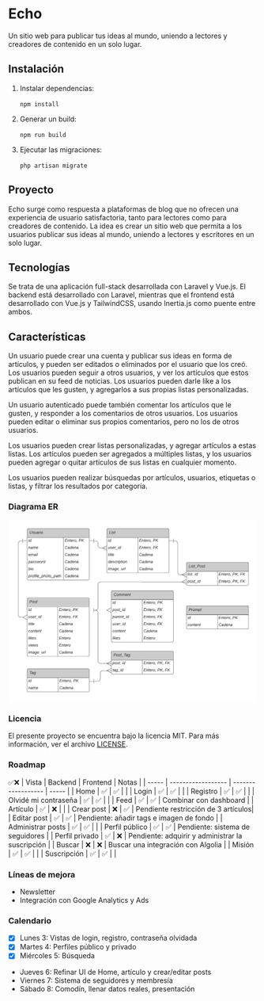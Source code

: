 # Echo

Un sitio web para publicar tus ideas al mundo, uniendo a lectores y creadores de contenido en un solo lugar.

## Instalación

1. Instalar dependencias:

    `npm install`

2. Generar un build:

    `npm run build`

3. Ejecutar las migraciones:

    `php artisan migrate`

## Proyecto

Echo surge como respuesta a plataformas de blog que no ofrecen una experiencia de usuario satisfactoria, tanto para lectores como para creadores de contenido. La idea es crear un sitio web que permita a los usuarios publicar sus ideas al mundo, uniendo a lectores y escritores en un solo lugar.

## Tecnologías

Se trata de una aplicación full-stack desarrollada con Laravel y Vue.js. El backend está desarrollado con Laravel, mientras que el frontend está desarrollado con Vue.js y TailwindCSS, usando Inertia.js como puente entre ambos.

## Características

Un usuario puede crear una cuenta y publicar sus ideas en forma de artículos, y pueden ser editados o eliminados por el usuario que los creó. Los usuarios pueden seguir a otros usuarios, y ver los artículos que estos publican en su feed de noticias. Los usuarios pueden darle like a los artículos que les gusten, y agregarlos a sus propias listas personalizadas.

Un usuario autenticado puede también comentar los artículos que le gusten, y responder a los comentarios de otros usuarios. Los usuarios pueden editar o eliminar sus propios comentarios, pero no los de otros usuarios.

Los usuarios pueden crear listas personalizadas, y agregar artículos a estas listas. Los artículos pueden ser agregados a múltiples listas, y los usuarios pueden agregar o quitar artículos de sus listas en cualquier momento.

Los usuarios pueden realizar búsquedas por artículos, usuarios, etiquetas o listas, y filtrar los resultados por categoría.

### Diagrama ER

![Diagrama ER](echo_er.png)

### Licencia

El presente proyecto se encuentra bajo la licencia MIT. Para más información, ver el archivo [LICENSE](LICENSE).

### Roadmap

✅❌
| Vista | Backend | Frontend | Notas |
| ----- | ------------------ | ------------------ | ----- |
| Home | ✅ | ✅ | |
| Login | ✅ | ✅ | |
| Registro | ✅ | ✅ | |
| Olvidé mi contraseña | ✅ | ✅ | |
| Feed | ✅ | ✅ | Combinar con dashboard |
| Artículo | ✅ | ❌ | |
| Crear post | ❌ | ✅ | Pendiente restricción de 3 artículos|
| Editar post | ✅ | ✅ | Pendiente: añadir tags e imagen de fondo |
| Administrar posts | ✅ | ✅ |  |
| Perfil público | ✅ | ✅ | Pendiente: sistema de seguidores |
| Perfil privado | ✅ | ❌ | Pendiente: adquirir y administrar la suscripción |
| Buscar | ❌ | ❌ | Buscar una integración con Algolia |
| Misión | ✅ | ✅ | |
| Suscripción | ✅ | ✅ | |

### Líneas de mejora

-   Newsletter
-   Integración con Google Analytics y Ads

### Calendario

-   [x] Lunes 3: Vistas de login, registro, contraseña olvidada
-   [x] Martes 4: Perfiles público y privado
-   [x] Miércoles 5: Búsqueda
-   Jueves 6: Refinar UI de Home, artículo y crear/editar posts
-   Viernes 7: Sistema de seguidores y membresía
-   Sábado 8: Comodín, llenar datos reales, presentación
